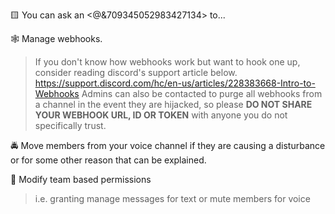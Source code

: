 🟨 You can ask an <@&709345052983427134> to...

🕸 Manage webhooks.
> If you don't know how webhooks work but want to hook one up, consider reading discord's support article below.
> <https://support.discord.com/hc/en-us/articles/228383668-Intro-to-Webhooks>
> Admins can also be contacted to purge all webhooks from a channel in the event they are hijacked, so please **DO NOT SHARE YOUR WEBHOOK URL, ID OR TOKEN** with anyone you do not specifically trust.

🚔 Move members from your voice channel if they are causing a disturbance or for some other reason that can be explained.

🔐 Modify team based permissions
> i.e. granting manage messages for text or mute members for voice